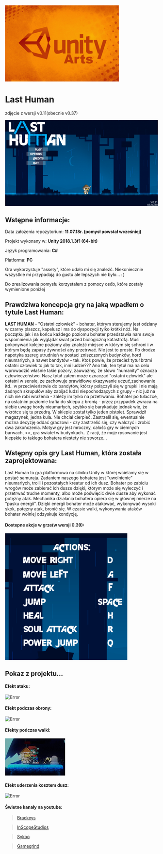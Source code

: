 ![Error](https://github.com/trolit/LastHuman/blob/master/images/title.jpg)

#          Last Human  			#
zdjęcie z wersji v0.11(obecnie v0.37)

![Error](https://github.com/trolit/LastHuman/blob/master/images/mainmenu.png)


## Wstępne informacje: ##
Data założenia repozytorium: __11.07.18r. (pomysł powstał wcześniej)__

Projekt wykonany w: __Unity 2018.1.3f1 (64-bit)__

Język programowania: __C#__

Platforma: __PC__

Gra wykorzystuje "assety", które udało mi się znaleźć. Niekoniecznie wszystkie mi przypadają do gustu 
ale lepszych nie było... :(

Do zrealizowania pomysłu korzystałem z pomocy osób, które zostały wymienione poniżej




## Prawdziwa koncepcja gry na jaką wpadłem o tytule Last Human: ##
__LAST HUMAN__ - "Ostatni człowiek" - bohater, którym sterujemy jest odziany w czarny płaszcz, kapelusz i ma do dyspozycji tylko
krótki  nóż. Na początku jak i na końcu każdego poziomu bohater przedstawia nam swoje wspomnienia jak wyglądał świat przed biologiczną katastrofą.
Musi pokonywać kolejne poziomy aby znaleźć miejsce w którym się schroni i w którym będą zapasy żywności aby przetrwać. Nie jest to proste. 
Po drodze napotyka szereg utrudnień w postaci zniszczonych budynków, hord nieumarłych, a nawet bandytów - tak. Ktoś powie, że przecież tytuł brzmi
ostatni człowiek to jak to tak, inni ludzie??? Ano tak, ten tytuł ma na celu wprowadzić właśnie takie pozory, zauważmy, że słowo "humanity" oznacza
człowieczeństwo. Nasz tytuł zatem może oznaczać "ostatni człowiek" ale ostatni w sensie, że zachowuje prawidłowe okazywanie uczuć,zachowanie itd..
w przeciwieństwie do bandytów, którzy połączyli się w grupki i nie mają żadnych skrupułów aby zabijać ludzi niepochodzących z grupy - nic już na
nich nie robi wrażenia - zależy im tylko na przetrwaniu. Bohater po tułaczce, na ostatnim poziomie trafia do sklepu z bronią - przez przypadek zwraca
na siebie uwagę hordy nieumarłych, szybko się barykaduje jednak wie, że wkrótce się tu przedrą. W sklepie został tylko jeden pistolet. Sprawdził magazynek,
jedna kula. Nie chciał cierpieć. Zastrzelił się, ewentualnie można decyzję oddać graczowi - czy zastrzelić się, czy walczyć i zrobić dwa zakończenia.
Motyw gry jest mroczny, całość gry w ciemnych barwach, <<smutna muzyka>>, gra świateł w budynkach.. Z racji, że moje rysowanie jest kiepskie to takiego 
bohatera niestety nie stworze...
 
 


## Wstępny opis gry Last Human, która została zaprojektowana: ##
Last Human to gra platformowa na silniku Unity w której wcielamy się w postać samuraja. Zadaniem naszego bohatera jest "uwolnienie" nieumarłych, trolli i pozostałych
kreatur od ich dusz. Bohater po zabiciu wrogów może zabierać ich dusze dzięki, którym może się wyleczyć i przetrwać trudne momenty, albo może poświęcić
dwie dusze aby wykonać potężny atak. Mechanika działania bohatera opiera się w głównej mierze na "pasku energii". Dzięki energii bohater może atakować, wykonywać
wysoki skok, potężny atak, bronić się. W czasie walki, wykonywania ataków bohater wolniej odzyskuje kondycję.  


#### Dostepne akcje w grze(w wersji 0.39): ####
![Error](https://github.com/trolit/LastHuman/blob/master/images/actions_v0.39.png)


## Pokaz z projektu... ##

#### Efekt ataku: ####
![Error](https://github.com/trolit/LastHuman/blob/master/images/attackEf.gif)


#### Efekt podczas obrony: ####
![Error](https://github.com/trolit/LastHuman/blob/master/images/defendEf.gif)


#### Efekty podczas walki: ####
![Error](https://github.com/trolit/LastHuman/blob/master/images/fightEf.gif)


#### Efekt uderzenia kosztem dusz: ####
![Error](https://github.com/trolit/LastHuman/blob/master/images/soulfireAtEf.gif)






#### Świetne kanały na youtube: ####

> [Brackeys](https://www.youtube.com/user/Brackeys/videos)

> [InScopeStudios](https://www.youtube.com/user/KnnthRA/videos)

> [Sykoo](https://www.youtube.com/user/SykooTV/videos)

> [Gamegrind](https://www.youtube.com/user/AwfulMedia/videos)